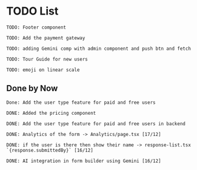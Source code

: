 # TODO List

    TODO: Footer component

    TODO: Add the payment gateway

    TODO: adding Gemini comp with admin component and push btn and fetch

    TODO: Tour Guide for new users

    TODO: emoji on linear scale

## Done by Now

    Done: Add the user type feature for paid and free users

    DONE: Added the pricing component

    DONE: Add the user type feature for paid and free users in backend

    DONE: Analytics of the form -> Analytics/page.tsx [17/12]

    DONE: if the user is there then show their name -> response-list.tsx
    `{response.submittedBy}` [16/12]

    DONE: AI integration in form builder using Gemini [16/12]
